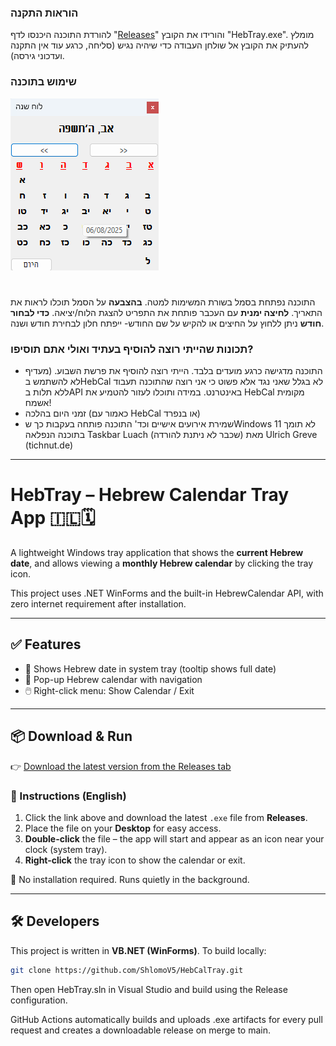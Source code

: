 ### הוראות התקנה
להורדת התוכנה היכנסו לדף "[Releases](https://github.com/ShlomoV5/HebCalTray/releases)" והורידו את הקובץ "HebTray.exe".
מומלץ להעתיק את הקובץ אל שולחן העבודה כדי שיהיה נגיש (סליחה, כרגע עוד אין התקנה ועדכוני גירסה).
### שימוש בתוכנה
![צילום מסך Screenshot](screenshot.png)
#
התוכנה נפתחת בסמל בשורת המשימות למטה.
**בהצבעה** על הסמל תוכלו לראות את התאריך.
**לחיצה ימנית** עם העכבר פותחת את התפריט להצגת הלוח/יציאה.
**כדי לבחור חודש** ניתן ללחוץ על החיצים או להקיש על שם החודש- ייפתח חלון לבחירת חודש ושנה.

### תכונות שהייתי רוצה להוסיף בעתיד ואולי אתם תוסיפו?
* התוכנה מדגישה כרגע מועדים בלבד. הייתי רוצה להוסיף את פרשת השבוע. (מעדיף לא להשתמש בHebCal לא בגלל שאני נגד אלא פשוט כי אני רוצה שהתוכנה תעבוד ללא תלות בAPI באינטרנט. במידה ותוכלו לעזור להטמיע את HebCal מקומית אשמח!
* זמני היום בהלכה (כאמור עם HebCal או בנפרד)
* שמירת אירועים אישיים וכד'
התוכנה פותחה בעקבות כך שWindows 11 לא תומך בתוכנה הנפלאה Taskbar Luach (שכבר לא ניתנת להורדה) מאת Ulrich Greve (tichnut.de)


---

# HebTray – Hebrew Calendar Tray App 🇮🇱🗓


A lightweight Windows tray application that shows the **current Hebrew date**, and allows viewing a **monthly Hebrew calendar** by clicking the tray icon.

This project uses .NET WinForms and the built-in HebrewCalendar API, with zero internet requirement after installation.

---

## ✅ Features

- 🕎 Shows Hebrew date in system tray (tooltip shows full date)
- 📅 Pop-up Hebrew calendar with navigation
- 🖱️ Right-click menu: Show Calendar / Exit

---

## 📦 Download & Run

👉 [Download the latest version from the Releases tab](https://github.com/ShlomoV5/HebCalTray/releases)

### 🧠 Instructions (English)

1. Click the link above and download the latest `.exe` file from **Releases**.
2. Place the file on your **Desktop** for easy access.
3. **Double-click** the file – the app will start and appear as an icon near your clock (system tray).
4. **Right-click** the tray icon to show the calendar or exit.

📝 No installation required. Runs quietly in the background.

---


## 🛠 Developers

This project is written in **VB.NET (WinForms)**. To build locally:

```bash
git clone https://github.com/ShlomoV5/HebCalTray.git
```
Then open HebTray.sln in Visual Studio and build using the Release configuration.

GitHub Actions automatically builds and uploads .exe artifacts for every pull request and creates a downloadable release on merge to main.
